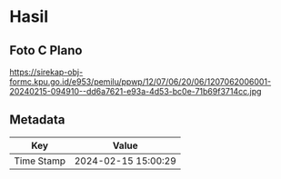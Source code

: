 # Hasil

## Foto C Plano

https://sirekap-obj-formc.kpu.go.id/e953/pemilu/ppwp/12/07/06/20/06/1207062006001-20240215-094910--dd6a7621-e93a-4d53-bc0e-71b69f3714cc.jpg


## Metadata

| Key        | Value               |
| ---------- | ------------------- |
| Time Stamp | 2024-02-15 15:00:29 |



